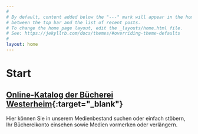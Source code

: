 ```yaml
---
#
# By default, content added below the "---" mark will appear in the home page
# between the top bar and the list of recent posts.
# To change the home page layout, edit the _layouts/home.html file.
# See: https://jekyllrb.com/docs/themes/#overriding-theme-defaults
#
layout: home
---
```

# Start
## [Online-Katalog der Bücherei Westerheim](https://www.biblino.de/westerheim){:target="_blank"}

Hier können Sie in unserem Medienbestand suchen oder einfach stöbern, Ihr
Büchereikonto einsehen sowie Medien vormerken oder verlängern.

